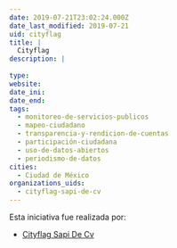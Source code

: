 ```yaml
---
date: 2019-07-21T23:02:24.000Z
date_last_modified: 2019-07-21
uid: cityflag
title: |
  Cityflag
description: |
  
type: 
website: 
date_ini: 
date_end: 
tags:
  - monitoreo-de-servicios-publicos
  - mapeo-ciudadano
  - transparencia-y-rendicion-de-cuentas
  - participación-ciudadana
  - uso-de-datos-abiertos
  - periodismo-de-datos
cities: 
  - Ciudad de México
organizations_uids:
  - cityflag-sapi-de-cv
---
```


Esta iniciativa fue realizada por:

- [Cityflag Sapi De Cv](/organizaciones/cityflag-sapi-de-cv)
